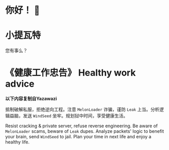 # 你好！ 👋

# 小提瓦特
您有事么？

# 《健康工作忠告》 Healthy work advice
**以下内容复制自Yazawazi**

抵制破解私服，拒绝逆向工程。注意 `MelonLoader` 诈骗，谨防 `Leak` 上当。分析逻辑益脑，发送 `WindSeed` 坐牢。规划狱中时间，享受健康生活。

Resist cracking & private server, refuse reverse engineering. Be aware of `MelonLoader` scams, beware of `Leak` dupes. Analyze packets' logic to benefit your brain, send `WindSeed` to jail. Plan your time in next life and enjoy a healthy life.
